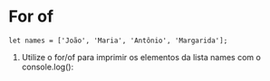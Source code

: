 # For of

```
let names = ['João', 'Maria', 'Antônio', 'Margarida'];
```

1. Utilize o for/of para imprimir os elementos da lista names com o console.log():
